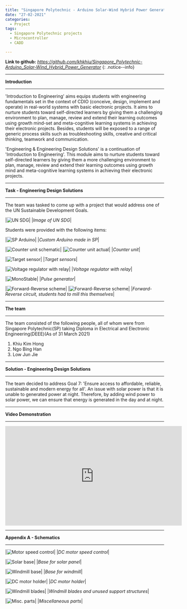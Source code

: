 ```yaml
---
title: "Singapore Polytechnic - Arduino Solar-Wind Hybrid Power Generator"
date: "27-02-2021"
categories:
  - Project
tags:
  - Singapore Polytechnic projects
  - Microcontroller
  - CADD

---
```


**Link to github:**
<cite><a href="https://github.com/khkhiu/Singapore_Polytechnic-Arduino_Solar-Wind_Hybrid_Power_Generator">https://github.com/khkhiu/Singapore_Polytechnic-Arduino_Solar-Wind_Hybrid_Power_Generator</a></cite>
{: .notice--info}

***

<strong>Introduction</strong>

***
'Introduction to Engineering' aims equips students with engineering fundamentals set in the context of CDIO (conceive, design, implement and operate) in real-world systems with basic electronic projects. It aims to nurture students toward self-directed learners by giving them a challenging environment to plan, manage, review and extend their learning outcomes using growth mind-set and meta-cognitive learning systems in achieving their electronic projects. Besides, students will be exposed to a range of generic process skills such as troubleshooting skills, creative and critical thinking, teamwork and communication.

'Engineering & Engineering Design Solutions' is a continuation of 'Introduction to Engineering'. This module aims to nurture students toward self-directed learners by giving them a more challenging environment to plan, manage, review and extend their learning outcomes using growth mind and meta-cognitive learning systems in achieving their electronic projects.

***

<strong>Task - Engineering Design Solutions</strong>

***
The team was tasked to come up with a project that would address one of the UN Sustainable Development Goals. 

|![UN SDG](/assets/images/SP-EDS/UN_SDG.png)|
|<em>Image of UN SDG</em>|

Students were provided with the following items:

|![SP Arduino](/assets/images/SP-EDS/SP-Arduino.png)|
|<em>Custom Arduino made in SP</em>|

|![Counter unit schematic](/assets/images/SP-EDS/Counter-Scheme.png)|
|![Counter unit actual](/assets/images/SP-EDS/Counter-Actual.png)|
|<em>Counter unit</em>|

|![Target sensor](/assets/images/SP-EDS/Target_Sensor.png)|
|<em>Target sensors</em>|

|![Voltage regulator with relay](/assets/images/SP-EDS/Volt_Reg.png)|
|<em>Voltage regulator with relay</em>|

|![MonoStable](/assets/images/SP-EDS/MonoStable.png)|
|<em>Pulse generator</em>|

|![Forward-Reverse scheme](/assets/images/SP-EDS/FR-Scheme.png)|
|![Forward-Reverse scheme](/assets/images/SP-EDS/FR-Scheme-2.png)|
|<em>Forward-Reverse circuit, students had to mill this themselves</em>|

***

<strong>The team</strong>

***
The team consisted of the following people, all of whom were from Singapore Polytechnic(SP) taking Diploma in Electrical and Electronic Engineering(DEEE)(As of 31 March 2021)

1. Khiu Kim Hong
2. Ngo Bing Han
3. Low Jun Jie


***

<strong>Solution - Engineering Design Solutions</strong>

***
The team decided to address Goal 7: 'Ensure access to affordable, reliable, sustainable and modern energy for all'. An issue with solar power is that it is unable to generated power at night. Therefore, by adding wind power to solar power, we can ensure that energy is generated in the day and at night.

***

<strong>Video Demonstration</strong>

***
<iframe width="560" height="315" src="https://www.youtube.com/embed/Q1HymnxntaY" title="YouTube video player" frameborder="0" allow="accelerometer; autoplay; clipboard-write; encrypted-media; gyroscope; picture-in-picture" allowfullscreen></iframe>

***

<strong>Appendix A - Schematics </strong>

***
|![Motor speed control](/assets/images/SP-EDS/DC_motor_speed_control.png)|
|<em>DC motor speed control</em>|

|![Solar base](/assets/images/SP-EDS/Solar_Base.png)|
|<em>Base for solar panel</em>|

|![Windmill base](/assets/images/SP-EDS/Windmill_base.png)|
|<em>Base for windmill</em>|

|![DC motor holder](/assets/images/SP-EDS/Motor_holder.png)|
|<em>DC motor holder</em>|

|![Windmill blades](/assets/images/SP-EDS/windblade-structure_support.png)|
|<em>Windmill blades and unused support structures</em>|

|![Misc. parts](/assets/images/SP-EDS/Base_Windmill-stem_Solar-support.png)|
|<em>Miscellaneous parts</em>|